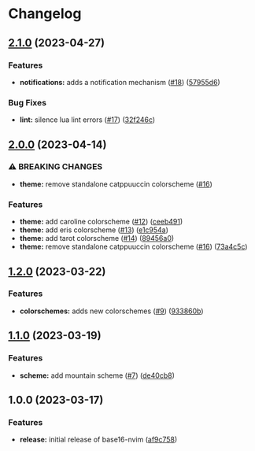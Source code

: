 # Changelog

## [2.1.0](https://github.com/freddiehaddad/base16-nvim/compare/v2.0.0...v2.1.0) (2023-04-27)


### Features

* **notifications:** adds a notification mechanism ([#18](https://github.com/freddiehaddad/base16-nvim/issues/18)) ([57955d6](https://github.com/freddiehaddad/base16-nvim/commit/57955d6867f0574aa759b21965fc0007e6e782c7))


### Bug Fixes

* **lint:** silence lua lint errors ([#17](https://github.com/freddiehaddad/base16-nvim/issues/17)) ([32f246c](https://github.com/freddiehaddad/base16-nvim/commit/32f246cd085d84965484e4b663a7bd056a8267cc))

## [2.0.0](https://github.com/freddiehaddad/base16-nvim/compare/v1.2.0...v2.0.0) (2023-04-14)


### ⚠ BREAKING CHANGES

* **theme:** remove standalone catppuuccin colorscheme ([#16](https://github.com/freddiehaddad/base16-nvim/issues/16))

### Features

* **theme:** add caroline colorscheme ([#12](https://github.com/freddiehaddad/base16-nvim/issues/12)) ([ceeb491](https://github.com/freddiehaddad/base16-nvim/commit/ceeb4916dbc04723221d18642f26cf5def442cf7))
* **theme:** add eris colorscheme ([#13](https://github.com/freddiehaddad/base16-nvim/issues/13)) ([e1c954a](https://github.com/freddiehaddad/base16-nvim/commit/e1c954af260de5aaefe1616492473745ed0c882a))
* **theme:** add tarot colorscheme ([#14](https://github.com/freddiehaddad/base16-nvim/issues/14)) ([89456a0](https://github.com/freddiehaddad/base16-nvim/commit/89456a099ec09db0e419edda53244d73c3bcecb0))
* **theme:** remove standalone catppuuccin colorscheme ([#16](https://github.com/freddiehaddad/base16-nvim/issues/16)) ([73a4c5c](https://github.com/freddiehaddad/base16-nvim/commit/73a4c5c2af0e8c2388a93dc571d7f37c9b733a42))

## [1.2.0](https://github.com/freddiehaddad/base16-nvim/compare/v1.1.0...v1.2.0) (2023-03-22)


### Features

* **colorschemes:** adds new colorschemes ([#9](https://github.com/freddiehaddad/base16-nvim/issues/9)) ([933860b](https://github.com/freddiehaddad/base16-nvim/commit/933860be2b6e412bb3bfe8c2a58b765d808cd12a))

## [1.1.0](https://github.com/freddiehaddad/base16-nvim/compare/v1.0.0...v1.1.0) (2023-03-19)


### Features

* **scheme:** add mountain scheme ([#7](https://github.com/freddiehaddad/base16-nvim/issues/7)) ([de40cb8](https://github.com/freddiehaddad/base16-nvim/commit/de40cb828f317665a5669fff59c28bb9afb8a90a))

## 1.0.0 (2023-03-17)


### Features

* **release:** initial release of base16-nvim ([af9c758](https://github.com/freddiehaddad/base16-nvim/commit/af9c75828f84ee4b200a402f59276dd48bff974a))
